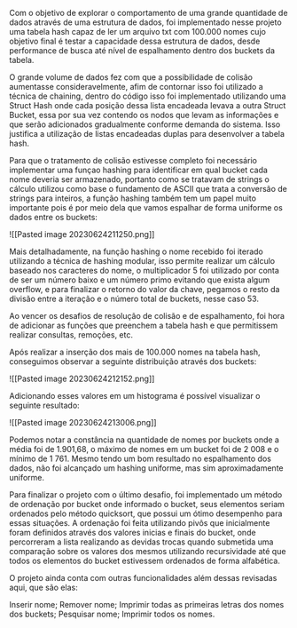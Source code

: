 
Com o objetivo de explorar o comportamento de uma grande quantidade de dados através de uma estrutura de dados, foi implementado nesse projeto uma tabela hash capaz de ler um arquivo txt com 100.000 nomes cujo objetivo final é testar a capacidade dessa estrutura de dados, desde performance de busca até nível de espalhamento dentro dos buckets da tabela.

O grande volume de dados fez com que a possibilidade de colisão aumentasse consideravelmente, afim de contornar isso foi utilizado a técnica de chaining, dentro do código isso foi implementado utilizando uma Struct Hash onde cada posição dessa lista encadeada levava a outra Struct Bucket, essa por sua vez contendo os nodos que levam as informações e que serão adicionados gradualmente conforme demanda do sistema. Isso justifica a utilização de listas encadeadas duplas para desenvolver a tabela hash.

Para que o tratamento de colisão estivesse completo foi necessário implementar uma funçao hashing para identificar em qual bucket cada nome deveria ser armazenado, portanto como se tratavam de strings o cálculo utilizou como base o fundamento de ASCII que trata a conversão de strings para inteiros, a função hashing também tem um papel muito importante pois é por meio dela que vamos espalhar de forma uniforme os dados entre os buckets: 

![[Pasted image 20230624211250.png]]

Mais detalhadamente, na função hashing o nome recebido foi iterado utilizando a técnica de hashing modular, isso permite realizar um cálculo baseado nos caracteres do nome, o multiplicador 5 foi utilizado por conta de ser um número baixo e um número primo evitando que exista algum overflow, e para finalizar o retorno do valor da chave, pegamos o resto da divisão entre a iteração e o número total de buckets, nesse caso 53.

Ao vencer os desafios de resolução de colisão e de espalhamento, foi hora de adicionar as funções que preenchem a tabela hash e que permitissem realizar consultas, remoções, etc.

Após realizar a inserção dos mais de 100.000 nomes na tabela hash, conseguimos observar a seguinte distribuição através dos buckets:

![[Pasted image 20230624212152.png]]

Adicionando esses valores em um histograma é possível visualizar o seguinte resultado: 

![[Pasted image 20230624213006.png]]

Podemos notar a constância na quantidade de nomes por buckets onde a média foi de 1.901,68, o máximo de nomes em um bucket foi de 2 008 e o mínimo de 1 761.
Mesmo tendo um bom resultado no espalhamento dos dados, não foi alcançado um hashing uniforme, mas sim aproximadamente uniforme.

Para finalizar o projeto com o último desafio, foi implementado um método de ordenação por bucket onde informado o bucket, seus elementos seriam ordenados pelo método quicksort, que possui um ótimo desempenho para essas situações. A ordenação foi feita utilizando pivôs que inicialmente foram definidos através dos valores inicias e finais do bucket, onde percorreram a lista realizando as devidas trocas quando submetida uma comparação sobre os valores dos mesmos utilizando recursividade até que todos os elementos do bucket estivessem ordenados de forma alfabética.

O projeto ainda conta com outras funcionalidades além dessas revisadas aqui, que são elas:

Inserir nome;
Remover nome;
Imprimir todas as primeiras letras dos nomes dos buckets;
Pesquisar nome;
Imprimir todos os nomes.


